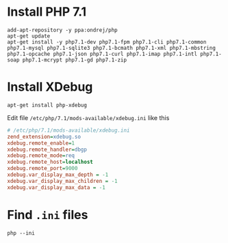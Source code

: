 # Install PHP 7.1

```shell
add-apt-repository -y ppa:ondrej/php
apt-get update
apt-get install -y php7.1-dev php7.1-fpm php7.1-cli php7.1-common php7.1-mysql php7.1-sqlite3 php7.1-bcmath php7.1-xml php7.1-mbstring php7.1-opcache php7.1-json php7.1-curl php7.1-imap php7.1-intl php7.1-soap php7.1-mcrypt php7.1-gd php7.1-zip
```

# Install XDebug

```shell
apt-get install php-xdebug
```

Edit file `/etc/php/7.1/mods-available/xdebug.ini` like this

```ini
# /etc/php/7.1/mods-available/xdebug.ini
zend_extension=xdebug.so
xdebug.remote_enable=1
xdebug.remote_handler=dbgp
xdebug.remote_mode=req
xdebug.remote_host=localhost
xdebug.remote_port=9000
xdebug.var_display_max_depth = -1
xdebug.var_display_max_children = -1
xdebug.var_display_max_data = -1
```

# Find `.ini` files

```shell
php --ini
```